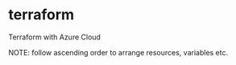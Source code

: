 # terraform
Terraform with Azure Cloud

NOTE: follow ascending order to arrange resources, variables etc.